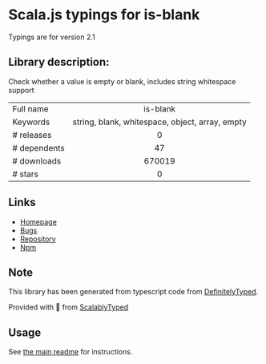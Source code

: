 
# Scala.js typings for is-blank

Typings are for version 2.1

## Library description:
Check whether a value is empty or blank, includes string whitespace support

|                    |                 |
| ------------------ | :-------------: |
| Full name          | is-blank |
| Keywords           | string, blank, whitespace, object, array, empty |
| # releases         | 0 |
| # dependents       | 47 |
| # downloads        | 670019 |
| # stars            | 0 |

## Links
- [Homepage](https://github.com/johnotander/is-blank#readme)
- [Bugs](https://github.com/johnotander/is-blank/issues)
- [Repository](https://github.com/johnotander/is-blank)
- [Npm](https://www.npmjs.com/package/is-blank)
    


## Note
This library has been generated from typescript code from [DefinitelyTyped](https://definitelytyped.org).

Provided with :purple_heart: from [ScalablyTyped](https://github.com/oyvindberg/ScalablyTyped)

## Usage
See [the main readme](../../readme.md) for instructions.


